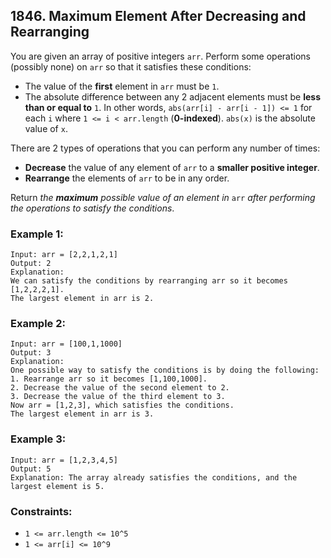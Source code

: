 ## 1846. Maximum Element After Decreasing and Rearranging

You are given an array of positive integers ```arr```. Perform some operations (possibly none) on ```arr``` so that it satisfies these conditions:

* The value of the **first** element in ```arr``` must be ```1```.
* The absolute difference between any 2 adjacent elements must be **less than or equal to** ```1```. In other words, ```abs(arr[i] - arr[i - 1]) <= 1``` for each ```i``` where ```1 <= i < arr.length``` (**0-indexed**). ```abs(x)``` is the absolute value of ```x```.

There are 2 types of operations that you can perform any number of times:

* **Decrease** the value of any element of ```arr``` to a **smaller positive integer**.
* **Rearrange** the elements of ```arr``` to be in any order.

Return *the **maximum** possible value of an element in* ```arr``` *after performing the operations to satisfy the conditions*.

### Example 1:
```
Input: arr = [2,2,1,2,1]
Output: 2
Explanation:
We can satisfy the conditions by rearranging arr so it becomes [1,2,2,2,1].
The largest element in arr is 2.
```
### Example 2:
```
Input: arr = [100,1,1000]
Output: 3
Explanation:
One possible way to satisfy the conditions is by doing the following:
1. Rearrange arr so it becomes [1,100,1000].
2. Decrease the value of the second element to 2.
3. Decrease the value of the third element to 3.
Now arr = [1,2,3], which satisfies the conditions.
The largest element in arr is 3.
```
### Example 3:
```
Input: arr = [1,2,3,4,5]
Output: 5
Explanation: The array already satisfies the conditions, and the largest element is 5.
```

### Constraints:

* ```1 <= arr.length <= 10^5```
* ```1 <= arr[i] <= 10^9```